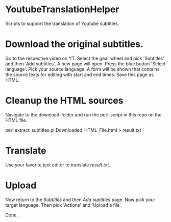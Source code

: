 # YoutubeTranslationHelper
Scripts to support the translation of Youtube subtitles. 

# Download the original subtitles.

Go to the respective video on YT. Select the gear wheel and pick 'Subtitles' and then 'Add subtitles'.
A new page will open. Press the blue button 'Select language'. Pick your source language.
A form will be shown that contains the source texts for editing with start and end times.
Save this page as HTML.

# Cleanup the HTML sources

Navigate to the download-folder and run the perl-script in this repo on the 
HTML file.

  perl extract_subtitles.pl Downloaded_HTML_File.html > result.txt
  
# Translate

Use your favorite text editor to translate *result.txt*.

# Upload

Now return to the *Subtitles* and then *Add suptitles* page. Now
pick your target language. Then pick 'Actions' and 'Upload a file'.

Done.
